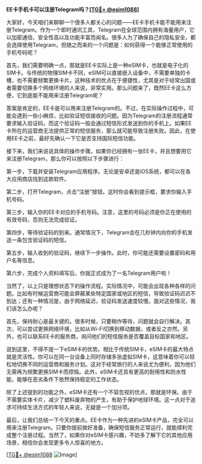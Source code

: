 **EE卡手机卡可以注册Telegram吗？[[TG💪+ @esim1088](https://t.me/s/esim1088)]**

大家好，今天咱们来聊聊一个很多人都关心的问题——EE卡手机卡能不能用来注册Telegram。作为一个即时通讯工具，Telegram在全球范围内拥有海量用户，它以加密通信、安全性高以及功能丰富而闻名。很多人为了确保自己的隐私安全，都会选择使用Telegram，但随之而来的一个问题是：如何获得一个能够正常使用的手机号码呢？

首先，我们需要明确一点，那就是EE卡实际上是一种eSIM卡，也就是电子化的SIM卡。与传统的物理SIM卡不同，eSIM可以直接嵌入设备中，不需要单独的卡槽，也不需要频繁更换卡片。这种技术的优点在于便捷性，尤其是对于经常出国或者需要切换多个网络环境的人来说，非常实用。那么问题来了，既然EE卡这么方便，它到底能不能用来注册Telegram呢？

答案是肯定的，EE卡是可以用来注册Telegram的。不过，在实际操作过程中，可能会遇到一些小麻烦，比如验证短信接收的问题。因为Telegram的注册流程通常要求输入验证码，而这个验证码一般会通过短信形式发送到你的手机上。如果EE卡所在的运营商无法提供正常的短信服务，那么就可能导致注册失败。因此，在使用EE卡之前，最好先确认一下它是否支持国际短信功能。

接下来，我们来说说具体的操作步骤。如果你已经拥有一张EE卡，并且想要用它来注册Telegram，那么你可以按照以下步骤进行：

第一步，下载并安装Telegram应用程序。无论是安卓还是iOS系统，都可以在各大应用商店找到这款软件。

第二步，打开Telegram，点击“注册”按钮。这时你会看到提示框，要求你输入手机号码。

第三步，输入你的EE卡对应的手机号码。注意，这里的号码必须是你正在使用的有效号码，否则无法完成验证。

第四步，等待验证码的到来。通常情况下，Telegram会在几秒钟内向你的手机发送一条包含验证码的短信。

第五步，输入收到的验证码，继续下一步操作。此时，你可能还需要设置密码和用户名等信息。

第六步，完成个人资料填写后，你就正式成为了一名Telegram用户啦！

当然了，以上只是理想状态下的操作流程。实际情况中，可能会出现各种各样的问题。比如有时候运营商可能会屏蔽某些特定国家或地区的短信，导致验证码迟迟不到达；还有一种情况是，由于网络延迟，验证码发送速度较慢。面对这些情况，我们该怎么办呢？

首先，保持耐心是最关键的。很多时候，只要稍作等待，问题就会自行解决。其次，可以尝试更换网络环境，比如从Wi-Fi切换到移动数据，或者反之亦然。另外，也可以联系EE卡的服务商，询问他们的短信服务是否覆盖目标国家和地区。

说到这里，不得不提一下eSIM卡的优势。相比于传统SIM卡，eSIM卡的最大特点就是灵活性。你可以在同一台设备上同时存储多张虚拟SIM卡，这意味着你可以轻松地切换不同的运营商和服务计划。这对于经常旅行的人来说尤为便利，因为他们无需再为频繁更换SIM卡而烦恼。此外，eSIM卡还具有更高的耐用性和防水性能，能够在恶劣条件下依然保持稳定的工作状态。

除了上述提到的功能之外，eSIM卡还有一个不容忽视的优点，那就是环保。由于不需要实体卡片，减少了塑料废弃物的产生，有助于保护地球环境。这一点对于追求可持续生活方式的年轻人来说，无疑是一个加分项。

最后，让我们总结一下今天的重点。EE卡作为一种先进的eSIM卡产品，完全可以用来注册Telegram。只要你提前做好准备，确保短信服务正常运行，就能顺利完成整个注册过程。当然了，如果你对eSIM卡感兴趣，不妨多了解下它的其他应用场景，相信你会发现更多令人惊喜的地方。

[[TG💪+ @esim1088](https://t.me/s/esim1088) ![Image](https://i.postimg.cc/4NQfJmqS/Snipaste-2025-05-13-00-14-12.png)]
